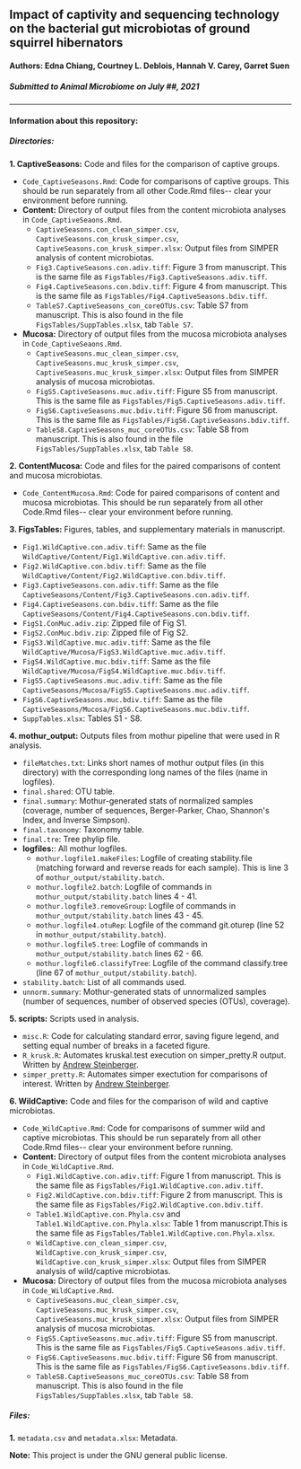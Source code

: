 ## Impact of captivity and sequencing technology on the bacterial gut microbiotas of ground squirrel hibernators
  
#### **Authors:** Edna Chiang, Courtney L. Deblois, Hannah V. Carey, Garret Suen
  
##### Submitted to *Animal Microbiome* on July ##, 2021

  
**********

#### Information about this repository:  
  
##### **Directories:**
  
**1. CaptiveSeasons:** Code and files for the comparison of captive groups.  
  
* `Code_CaptiveSeasons.Rmd`: Code for comparisons of captive groups. This should be run separately from all other Code.Rmd files-- clear your environment before running.
* **Content:** Directory of output files from the content microbiota analyses in `Code_CaptiveSeaons.Rmd`.
    + `CaptiveSeasons.con_clean_simper.csv`, `CaptiveSeasons.con_krusk_simper.csv`, `CaptiveSeasons.con_krusk_simper.xlsx`: Output files from SIMPER analysis of content microbiotas.
    + `Fig3.CaptiveSeasons.con.adiv.tiff`: Figure 3 from manuscript. This is the same file as `FigsTables/Fig3.CaptiveSeasons.adiv.tiff`.
    + `Fig4.CaptiveSeasons.con.bdiv.tiff`: Figure 4 from manuscript. This is the same file as `FigsTables/Fig4.CaptiveSeasons.bdiv.tiff`.
    + `TableS7.CaptiveSeasons_con_coreOTUs.csv`: Table S7 from manuscript. This is also found in the file  `FigsTables/SuppTables.xlsx`, tab `Table S7`.
* **Mucosa:** Directory of output files from the mucosa microbiota analyses in `Code_CaptiveSeaons.Rmd`.
    + `CaptiveSeasons.muc_clean_simper.csv`, `CaptiveSeasons.muc_krusk_simper.csv`, `CaptiveSeasons.muc_krusk_simper.xlsx`: Output files from SIMPER analysis of mucosa microbiotas.
    + `FigS5.CaptiveSeasons.muc.adiv.tiff`: Figure S5 from manuscript. This is the same file as `FigsTables/Fig5.CaptiveSeasons.adiv.tiff`.
    + `FigS6.CaptiveSeasons.muc.bdiv.tiff`: Figure S6 from manuscript. This is the same file as `FigsTables/FigS6.CaptiveSeasons.bdiv.tiff`.
    + `TableS8.CaptiveSeasons_muc_coreOTUs.csv`: Table S8 from manuscript. This is also found in the file  `FigsTables/SuppTables.xlsx`, tab `Table S8`.
    
    
    
**2. ContentMucosa:** Code and files for the paired comparisons of content and mucosa microbiotas.  

* `Code_ContentMucosa.Rmd`: Code for paired comparisons of content and mucosa microbiotas. This should be run separately from all other Code.Rmd files-- clear your environment before running.



**3. FigsTables:** Figures, tables, and supplementary materials in manuscript.  
  
* `Fig1.WildCaptive.con.adiv.tiff`: Same as the file `WildCaptive/Content/Fig1.WildCaptive.con.adiv.tiff`.
* `Fig2.WildCaptive.con.bdiv.tiff`: Same as the file `WildCaptive/Content/Fig2.WildCaptive.con.bdiv.tiff`.
* `Fig3.CaptiveSeasons.con.adiv.tiff`: Same as the file `CaptiveSeasons/Content/Fig3.CaptiveSeasons.con.adiv.tiff`.
* `Fig4.CaptiveSeasons.con.bdiv.tiff`: Same as the file `CaptiveSeasons/Content/Fig4.CaptiveSeasons.con.bdiv.tiff`.
* `FigS1.ConMuc.adiv.zip`: Zipped file of Fig S1.
* `FigS2.ConMuc.bdiv.zip`: Zipped file of Fig S2.
* `FigS3.WildCaptive.muc.adiv.tiff`: Same as the file `WildCaptive/Mucosa/FigS3.WildCaptive.muc.adiv.tiff`.
* `FigS4.WildCaptive.muc.bdiv.tiff`: Same as the file `WildCaptive/Mucosa/FigS4.WildCaptive.muc.bdiv.tiff`.
* `FigS5.CaptiveSeasons.muc.adiv.tiff`: Same as the file `CaptiveSeasons/Mucosa/FigS5.CaptiveSeasons.muc.adiv.tiff`.
* `FigS6.CaptiveSeasons.muc.bdiv.tiff`: Same as the file `CaptiveSeasons/Mucosa/FigS6.CaptiveSeasons.muc.bdiv.tiff`.
* `SuppTables.xlsx`: Tables S1 - S8.



**4. mothur_output:** Outputs files from mothur pipeline that were used in R analysis.  
  
* `fileMatches.txt`: Links short names of mothur output files (in this directory) with the corresponding long names of the files (name in logfiles).
* `final.shared`: OTU table.
* `final.summary`: Mothur-generated stats of normalized samples (coverage, number of sequences, Berger-Parker, Chao, Shannon's Index, and Inverse Simpson).
* `final.taxonomy`: Taxonomy table.
* `final.tre`: Tree phylip file.
* **logfiles:**: All mothur logfiles.
    + `mothur.logfile1.makeFiles`: Logfile of creating stability.file (matching forward and reverse reads for each sample). This is line 3 of `mothur_output/stability.batch`.
    + `mothur.logfile2.batch`: Logfile of commands in `mothur_output/stability.batch` lines 4 - 41.
    + `mothur.logfile3.removeGroup`: Logfile of commands in `mothur_output/stability.batch` lines 43 - 45.
    + `mothur.logfile4.otuRep`: Logfile of the command git.oturep (line 52 in `mothur_output/stability.batch`).
    + `mothur.logfile5.tree`: Logfile of commands in `mothur_output/stability.batch` lines 62 - 66.
    + `mothur.logfile6.classifyTree`: Logfile of the command classify.tree (line 67 of `mothur_output/stability.batch`).
* `stability.batch`: List of all commands used.
* `unnorm.summary`: Mothur-generated stats of unnormalized samples (number of sequences, number of observed species (OTUs), coverage).



**5. scripts:** Scripts used in analysis.  
  
* `misc.R`: Code for calculating standard error, saving figure legend, and setting equal number of breaks in a faceted figure.
* `R_krusk.R`: Automates kruskal.test execution on simper_pretty.R output. Written by [Andrew Steinberger](https://github.com/asteinberger9/seq_scripts).
* `simper_pretty.R`: Automates simper exectution for comparisons of interest. Written by [Andrew Steinberger](https://github.com/asteinberger9/seq_scripts).



**6. WildCaptive:** Code and files for the comparison of wild and captive microbiotas.  
  
* `Code_WildCaptive.Rmd`: Code for comparisons of summer wild and captive microbiotas. This should be run separately from all other Code.Rmd files-- clear your environment before running.
* **Content:** Directory of output files from the content microbiota analyses in `Code_WildCaptive.Rmd`.
    + `Fig1.WildCaptive.con.adiv.tiff`: Figure 1 from manuscript. This is the same file as `FigsTables/Fig1.WildCaptive.con.adiv.tiff`.
    + `Fig2.WildCaptive.con.bdiv.tiff`: Figure 2 from manuscript. This is the same file as `FigsTables/Fig2.WildCaptive.con.bdiv.tiff`.
    + `Table1.WildCaptive.con.Phyla.csv` and `Table1.WildCaptive.con.Phyla.xlsx`: Table 1 from manuscript.This is the same file as `FigsTables/Table1.WildCaptive.con.Phyla.xlsx`.
    + `WildCaptive.con_clean_simper.csv`, `WildCaptive.con_krusk_simper.csv`, `WildCaptive.con_krusk_simper.xlsx`: Output files from SIMPER analysis of wild/captive microbiotas.
* **Mucosa:** Directory of output files from the mucosa microbiota analyses in `Code_WildCaptive.Rmd`.
    + `CaptiveSeasons.muc_clean_simper.csv`, `CaptiveSeasons.muc_krusk_simper.csv`, `CaptiveSeasons.muc_krusk_simper.xlsx`: Output files from SIMPER analysis of mucosa microbiotas.
    + `FigS5.CaptiveSeasons.muc.adiv.tiff`: Figure S5 from manuscript. This is the same file as `FigsTables/Fig5.CaptiveSeasons.adiv.tiff`.
    + `FigS6.CaptiveSeasons.muc.bdiv.tiff`: Figure S6 from manuscript. This is the same file as `FigsTables/FigS6.CaptiveSeasons.bdiv.tiff`.
    + `TableS8.CaptiveSeasons_muc_coreOTUs.csv`: Table S8 from manuscript. This is also found in the file  `FigsTables/SuppTables.xlsx`, tab `Table S8`.


##### **Files:**
**1.** `metadata.csv` and `metadata.xlsx`: Metadata.
  
**Note:**  This project is under the GNU general public license.

